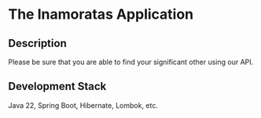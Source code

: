# The Inamoratas Application
## Description
Please be sure that you are able to find your significant other using our API.

## Development Stack
Java 22, Spring Boot, Hibernate, Lombok, etc.

